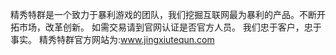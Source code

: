 精秀特群是一个致力于暴利游戏的团队，我们挖掘互联网最为暴利的产品。不断开拓市场，改革创新。
如需交易请到官网认证是否官方人员。
我们忠于客户，忠于事实。
精秀特群官方网站为:www.jingxiutequn.com
